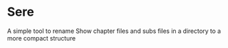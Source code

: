 Sere
====
A simple tool to rename Show chapter files and subs files in a directory to a more compact structure
